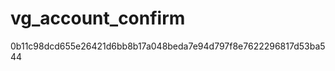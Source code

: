 vg_account_confirm
==================

0b11c98dcd655e26421d6bb8b17a048beda7e94d797f8e7622296817d53ba544

